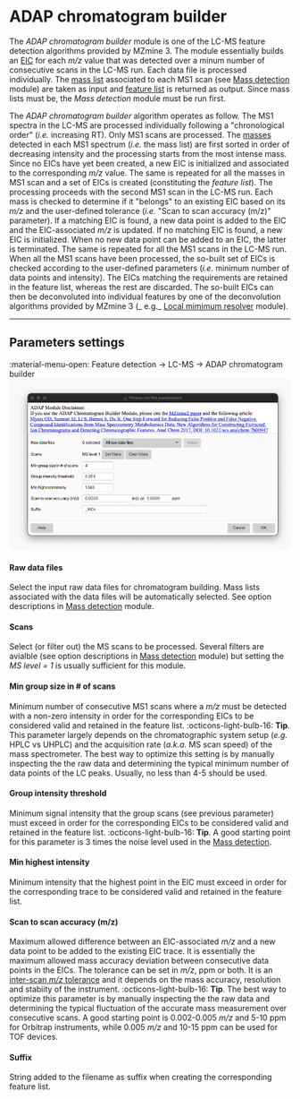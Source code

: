 # **ADAP chromatogram builder**

The _ADAP chromatogram builder_ module is one of the LC-MS feature detection algorithms provided by
MZmine 3. The module essentially builds
an [EIC](../../terminology/general-terminology.md#extracted-ion-chromatogram) for each _m/z_ value
that was detected over a minum number of consecutive scans in the LC-MS run. Each data file is
processed individually. The [mass list](../../terminology/general-terminology.md#mass-list)
associated to each MS1 scan (see [Mass detection](../featdet_mass_detection/mass-detection.md)
module) are taken as input and [feature list](../../terminology/general-terminology.md#feature-list)
is returned as output. Since mass lists must be, the _Mass detection_ module must be run first.

The _ADAP chromatogram builder_ algorithm operates as follow. The MS1 spectra in the LC-MS are
processed individually following a "chronological order" (_i.e._ increasing RT). Only MS1 scans are
processed. The [masses](../../terminology/general-terminology.md#masses-and-features) detected in
each MS1 spectrum (_i.e._ the mass list) are first sorted in order of decreasing intensity and the
processing starts from the most intense mass. Since no EICs have yet been created, a new EIC is
initialized and associated to the corresponding _m/z_ value. The same is repeated for all the masses
in MS1 scan and a set of EICs is created (constituting the _feature list_). The processing proceeds
with the second MS1 scan in the LC-MS run. Each mass is checked to determine if it "belongs" to an
existing EIC based on its _m/z_ and the user-defined tolerance (_i.e._ "Scan to scan accuracy (m/z)"
parameter). If a matching EIC is found, a new data point is added to the EIC and the
EIC-associated _m/z_ is updated. If no matching EIC is found, a new EIC is initialized. When no new
data point can be added to an EIC, the latter is terminated. The same is repeated for all the MS1
scans in the LC-MS run. When all the MS1 scans have been processed, the so-built set of EICs is
checked according to the user-defined parameters (_i.e._ minimum number of data points and
intensity). The EICs matching the requirements are retained in the feature list, whereas the rest
are discarded. The so-built EICs can then be deconvoluted into individual features by one of the
deconvolution algorithms provided by MZmine 3 (_
e.g._ [Local mimimum resolver](../featdet_resolver_local_minimum/local-minimum-resolver.md) module).

---

## Parameters settings

:material-menu-open: Feature detection → LC-MS → ADAP chromatogram builder
![ADAP Chromatogram Builder](adap_chromatogram_builder.png)

#### **Raw data files**

Select the input raw data files for chromatogram building. Mass lists associated with the data files
will be automatically selected. See option descriptions
in [Mass detection](../featdet_mass_detection/mass-detection.md#parameters-settings) module.

#### **Scans**

Select (or filter out) the MS scans to be processed. Several filters are avialble (see option
descriptions in [Mass detection](../featdet_mass_detection/mass-detection.md#parameters-settings)
module) but setting the _MS level = 1_ is usually sufficient for this module.

#### **Min group size in # of scans**

Minimum number of consecutive MS1 scans where a _m/z_ must be detected with a non-zero intensity in
order for the corresponding EICs to be considered valid and retained in the feature list.
:octicons-light-bulb-16: **Tip**. This parameter largely depends on the chromatographic system
setup (_e.g._ HPLC vs UHPLC) and the acquisition rate (_a.k.a._ MS scan speed) of the mass
spectrometer. The best way to optimize this setting is by manually inspecting the the raw data and
determining the typical minimum number of data points of the LC peaks. Usually, no less than 4-5
should be used.

#### **Group intensity threshold**

Minimum signal intensity that the group scans (see previous parameter) must exceed in order for the
corresponding EICs to be considered valid and retained in the feature list.
:octicons-light-bulb-16: **Tip**. A good starting point for this parameter is 3 times the noise
level used in the [Mass detection](../featdet_mass_detection/mass-detection.md).

#### **Min highest intensity**

Minimum intensity that the highest point in the EIC must exceed in order for the corresponding trace
to be considered valid and retained in the feature list.

#### **Scan to scan accuracy (m/z)**

Maximum allowed difference between an EIC-associated _m/z_ and a new data point to be added to the
existing EIC trace. It is essentially the maximum allowed mass accuracy deviation between
consecutive data points in the EICs. The tolerance can be set in _m/z_, ppm or both. It is
an [inter-scan _m/z_ tolerance](../../terminology/general-terminology.md#intra--and-inter-scan-tolerances) and it
depends on the mass accuracy, resolution and stabiity of the instrument.
:octicons-light-bulb-16: **Tip**. The best way to optimize this parameter is by manually inspecting
the the raw data and determining the typical fluctuation of the accurate mass measurement over
consecutive scans. A good starting point is 0.002-0.005 _m/z_ and 5-10 ppm for Orbitrap instruments,
while 0.005 _m/z_ and 10-15 ppm can be used for TOF devices.

#### **Suffix**

String added to the filename as suffix when creating the corresponding feature list.
